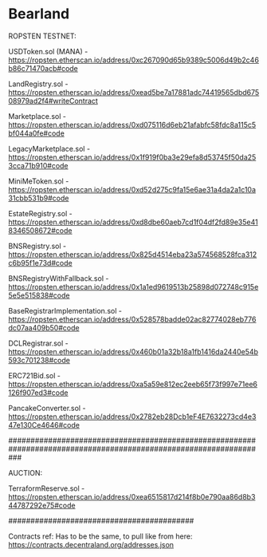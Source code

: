 # Bearland

ROPSTEN TESTNET: 

USDToken.sol (MANA) - https://ropsten.etherscan.io/address/0xc267090d65b9389c5006d49b2c46b86c71470acb#code

LandRegistry.sol - https://ropsten.etherscan.io/address/0xead5be7a17881adc74419565dbd67508979ad2f4#writeContract

Marketplace.sol - https://ropsten.etherscan.io/address/0xd075116d6eb21afabfc58fdc8a115c5bf044a0fe#code

LegacyMarketplace.sol - https://ropsten.etherscan.io/address/0x1f919f0ba3e29efa8d53745f50da253cca71b910#code

MiniMeToken.sol - https://ropsten.etherscan.io/address/0xd52d275c9fa15e6ae31a4da2a1c10a31cbb531b9#code

EstateRegistry.sol - https://ropsten.etherscan.io/address/0xd8dbe60aeb7cd1f04df2fd89e35e418346508672#code

BNSRegistry.sol - https://ropsten.etherscan.io/address/0x825d4514eba23a574568528fca312c6b95f1e73d#code

BNSRegistryWithFallback.sol - https://ropsten.etherscan.io/address/0x1a1ed9619513b25898d072748c915e5e5e515838#code

BaseRegistrarImplementation.sol - https://ropsten.etherscan.io/address/0x528578badde02ac82774028eb776dc07aa409b50#code

DCLRegistrar.sol - https://ropsten.etherscan.io/address/0x460b01a32b18a1fb1416da2440e54b593c701238#code

ERC721Bid.sol - https://ropsten.etherscan.io/address/0xa5a59e812ec2eeb65f73f997e71ee6126f907ed3#code

PancakeConverter.sol - https://ropsten.etherscan.io/address/0x2782eb28Dcb1eF4E7632273cd4e347e130Ce4646#code

###################################################################################################################

AUCTION:

TerraformReserve.sol - https://ropsten.etherscan.io/address/0xea6515817d214f8b0e790aa86d8b344787292e75#code


##########################################

Contracts ref:
Has to be the same, to pull like from here: https://contracts.decentraland.org/addresses.json

